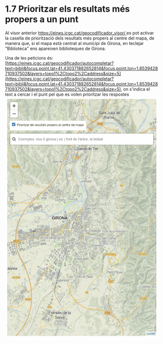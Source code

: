 # 1.7 Prioritzar els resultats més propers a un punt
Al visor anterior [https://eines.icgc.cat/geocodificador_visor/
](https://eines.icgc.cat/geocodificador_visor/) es pot activar la casella de priorització dels resultats més propers al centre del mapa, de manera que, si el mapa està centrat al municipi de Girona, en teclejar "Biblioteca" ens apareixen biblioteques de Girona.

Una de les peticions és: [https://eines.icgc.cat/geocodificador/autocompletar?text=bibli&focus.point.lat=41.430371882652814&focus.point.lon=1.8539428710937502&layers=topo1%2Ctopo2%2Caddress&size=5](https://eines.icgc.cat/geocodificador/autocompletar?text=bibli&focus.point.lat=41.430371882652814&focus.point.lon=1.8539428710937502&layers=topo1%2Ctopo2%2Caddress&size=5), on s'indica el text a cercar i el punt pel que es volen prioritzar les respostes
![](img/visor2.gif)